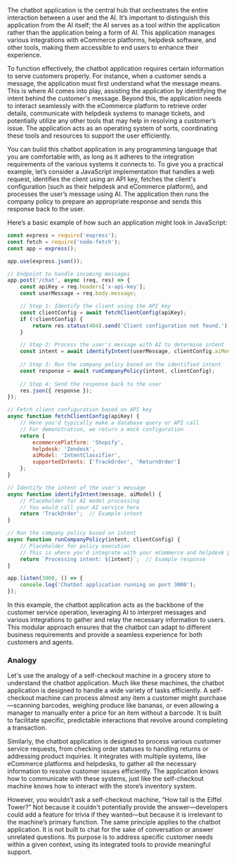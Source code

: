 The chatbot application is the central hub that orchestrates the entire interaction between a user and the AI. It’s important to distinguish this application from the AI itself; the AI serves as a tool within the application rather than the application being a form of AI. This application manages various integrations with eCommerce platforms, helpdesk software, and other tools, making them accessible to end users to enhance their experience.

To function effectively, the chatbot application requires certain information to serve customers properly. For instance, when a customer sends a message, the application must first understand what the message means. This is where AI comes into play, assisting the application by identifying the intent behind the customer's message. Beyond this, the application needs to interact seamlessly with the eCommerce platform to retrieve order details, communicate with helpdesk systems to manage tickets, and potentially utilize any other tools that may help in resolving a customer’s issue. The application acts as an operating system of sorts, coordinating these tools and resources to support the user efficiently.

You can build this chatbot application in any programming language that you are comfortable with, as long as it adheres to the integration requirements of the various systems it connects to. To give you a practical example, let’s consider a JavaScript implementation that handles a web request, identifies the client using an API key, fetches the client's configuration (such as their helpdesk and eCommerce platform), and processes the user’s message using AI. The application then runs the company policy to prepare an appropriate response and sends this response back to the user.

Here’s a basic example of how such an application might look in JavaScript:

```javascript
const express = require('express');
const fetch = require('node-fetch');
const app = express();

app.use(express.json());

// Endpoint to handle incoming messages
app.post('/chat', async (req, res) => {
    const apiKey = req.headers['x-api-key'];
    const userMessage = req.body.message;

    // Step 1: Identify the client using the API key
    const clientConfig = await fetchClientConfig(apiKey);
    if (!clientConfig) {
        return res.status(404).send('Client configuration not found.');
    }

    // Step 2: Process the user's message with AI to determine intent
    const intent = await identifyIntent(userMessage, clientConfig.aiModel);
    
    // Step 3: Run the company policy based on the identified intent
    const response = await runCompanyPolicy(intent, clientConfig);
    
    // Step 4: Send the response back to the user
    res.json({ response });
});

// Fetch client configuration based on API key
async function fetchClientConfig(apiKey) {
    // Here you'd typically make a database query or API call
    // For demonstration, we return a mock configuration
    return {
        ecommercePlatform: 'Shopify',
        helpdesk: 'Zendesk',
        aiModel: 'IntentClassifier',
        supportedIntents: ['TrackOrder', 'ReturnOrder']
    };
}

// Identify the intent of the user's message
async function identifyIntent(message, aiModel) {
    // Placeholder for AI model processing
    // You would call your AI service here
    return 'TrackOrder';  // Example intent
}

// Run the company policy based on intent
async function runCompanyPolicy(intent, clientConfig) {
    // Placeholder for policy execution
    // This is where you'd integrate with your eCommerce and helpdesk platforms
    return `Processing intent: ${intent}`;  // Example response
}

app.listen(3000, () => {
    console.log('Chatbot application running on port 3000');
});
```

In this example, the chatbot application acts as the backbone of the customer service operation, leveraging AI to interpret messages and various integrations to gather and relay the necessary information to users. This modular approach ensures that the chatbot can adapt to different business requirements and provide a seamless experience for both customers and agents.

<div class="block-analogy">

### Analogy

Let's use the analogy of a self-checkout machine in a grocery store to understand the chatbot application. Much like these machines, the chatbot application is designed to handle a wide variety of tasks efficiently. A self-checkout machine can process almost any item a customer might purchase—scanning barcodes, weighing produce like bananas, or even allowing a manager to manually enter a price for an item without a barcode. It is built to facilitate specific, predictable interactions that revolve around completing a transaction.

Similarly, the chatbot application is designed to process various customer service requests, from checking order statuses to handling returns or addressing product inquiries. It integrates with multiple systems, like eCommerce platforms and helpdesks, to gather all the necessary information to resolve customer issues efficiently. The application knows how to communicate with these systems, just like the self-checkout machine knows how to interact with the store’s inventory system.

However, you wouldn’t ask a self-checkout machine, “How tall is the Eiffel Tower?” Not because it couldn't potentially provide the answer—developers could add a feature for trivia if they wanted—but because it is irrelevant to the machine’s primary function. The same principle applies to the chatbot application. It is not built to chat for the sake of conversation or answer unrelated questions. Its purpose is to address specific customer needs within a given context, using its integrated tools to provide meaningful support.

</div>